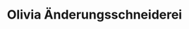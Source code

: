 ---
title: "Olivia Änderungsschneiderei"
url: /wien/olivia-aenderungsschneiderei/
shop: Schneiderei
---